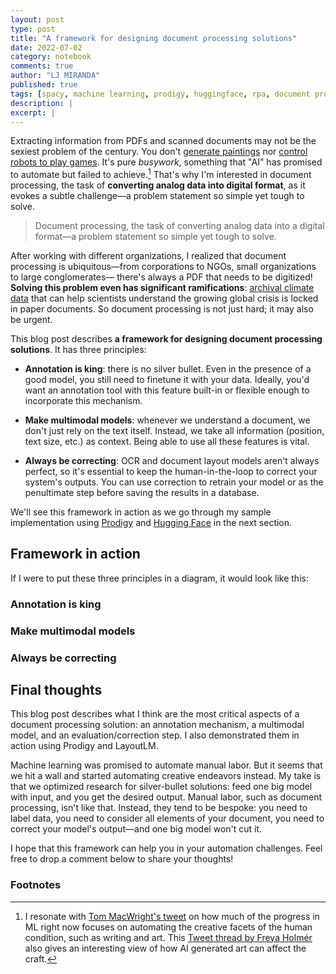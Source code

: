 ```yaml
---
layout: post
type: post
title: "A framework for designing document processing solutions"
date: 2022-07-02
category: notebook
comments: true
author: "LJ MIRANDA"
published: true
tags: [spacy, machine learning, prodigy, huggingface, rpa, document processing]
description: |
excerpt: |
---
```


<span class="firstcharacter">E</span>xtracting information from PDFs and
scanned documents may not be the sexiest problem of the century. You don't
[generate paintings](/notebook/2021/08/08/clip-vqgan/) nor [control robots to
play games](/projects/2018/09/14/pfn-internship/). It's pure *busywork*,
something that "AI" has promised to automate but failed to achieve.[^1] That's
why I'm interested in document processing, the task of
**converting analog data into digital format**, as it evokes a subtle
challenge&mdash;a problem statement so simple yet tough to solve.

> Document processing, the task of converting analog data into a digital
> format&mdash;a problem statement so simple yet tough to solve.

After working with different organizations, I realized that document processing
is ubiquitous&mdash;from corporations to NGOs, small organizations to large
conglomerates&mdash; there's always a PDF that needs to be digitized!  **Solving
this problem even has significant ramifications**: [archival climate
data](https://public.wmo.int/en/our-mandate/what-we-do/observations/data-rescue-and-archives)
that can help scientists understand the growing global crisis is locked in paper
documents. So document processing is not just hard; it may also be urgent. 

<!-- add image of document processing stuff -->

This blog post describes **a framework for designing document processing
solutions**. It has three principles:

- **Annotation is king**: there is no silver bullet. Even in the presence of a
good model, you still need to finetune it with your data. Ideally, you'd want an
annotation tool with this feature built-in or flexible enough to incorporate
this mechanism.

- **Make multimodal models**: whenever we understand a document, we don't just
rely on the text itself. Instead, we take all information (position, text size,
etc.) as context. Being able to use all these features is vital.

- **Always be correcting**: OCR and document layout models aren't always
perfect, so it's essential to keep the human-in-the-loop to correct your
system's outputs. You can use correction to retrain your model or as the
penultimate step before saving the results in a database.

We'll see this framework in action as we go through my
sample implementation using [Prodigy](prodi.gy) and [Hugging
Face](huggingface.co) in the next section.

## Framework in action

If I were to put these three principles in a diagram, it would look like this:


<!-- solution diagram using framework words -->


<!-- solution diagram using Prodigy recipes -->

### Annotation is king


### Make multimodal models


### Always be correcting



## Final thoughts

This blog post describes what I think are the most critical aspects of a
document processing solution: an annotation mechanism, a multimodal model, and
an evaluation/correction step. I also demonstrated them in action using Prodigy
and LayoutLM. 

Machine learning was promised to automate manual labor. But it seems that we
hit a wall and started automating creative endeavors instead. My take is that
we optimized research for silver-bullet solutions: feed one big model with
input, and you get the desired output. Manual labor, such as document
processing, isn't like that. Instead, they tend to be bespoke: you need to
label data, you need to consider all elements of your document, you need to
correct your model's output&mdash;and one big model won't cut it. 

I hope that this framework can help you in your automation challenges. Feel
free to drop a comment below to share your thoughts!

### Footnotes

[^1]:

    I resonate with [Tom MacWright's
    tweet](https://twitter.com/tmcw/status/1511804741747154944) on how much of
    the progress in ML right now focuses on automating the creative facets of
    the human condition, such as writing and art. This [Tweet thread by Freya
    Holmér](https://twitter.com/FreyaHolmer/status/1532261886078631940?s=20&t=d0vBdUKklmHq-8G2mWYecw)
    also gives an interesting view of how AI generated art can affect the craft.